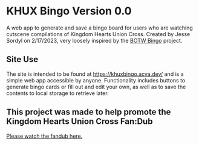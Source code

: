 # KHUX Bingo Version 0.0
A web app to generate and save a bingo board for users who are watching cutscene compilations of Kingdom Hearts Union Cross.
Created by Jesse Sordyl on 2/17/2023, very loosely inspired by the [BOTW Bingo](https://lepelog.github.io/botw-bingo) project.

## Site Use
The site is intended to be found at https://khuxbingo.acva.dev/ and is a simple web app accessible by anyone.
Functionality includes buttons to generate bingo cards or fill out and edit your own, as well as to save the contents to local storage to retrieve later.

## This project was made to help promote the Kingdom Hearts Union Cross Fan:Dub
[Please watch the fandub here.](https://youtu.be/HRUt8q2IwR4)
